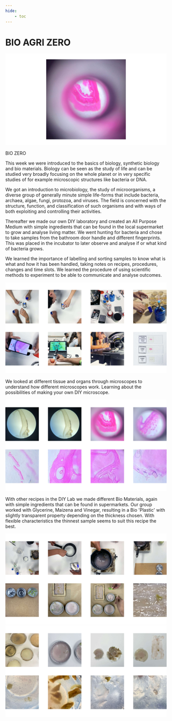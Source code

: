 ```yaml
---
hide:
    - toc
---
```


# **BIO AGRI ZERO**

![](../images/BioAgriZero/bazintro2.jpg)

BIO ZERO

This week we were introduced to the basics of biology, synthetic biology and bio materials. Biology can be seen as the study of life and can be studied very broadly focusing on the whole planet or in very specific studies of for example microscopic structures like bacteria or DNA. 

We got an introduction to microbiology, the study of microorganisms, a diverse group of generally minute simple life-forms that include bacteria, archaea, algae, fungi, protozoa, and viruses. The field is concerned with the structure, function, and classification of such organisms and with ways of both exploiting and controlling their activities. 

Thereafter we made our own DIY laboratory and created an All Purpose Medium with simple ingredients that can be found in the local supermarket to grow and analyse living matter. We went hunting for bacteria and chose to take samples from the bathroom door handle and different fingerprints. This was placed in the incubator to later observe and analyse if or what kind of bacteria grows.

We learned the importance of labelling and sorting samples to know what is what and how it has been handled, taking notes on recipes, procedures, changes and time slots. We learned the procedure of using scientific methods to experiment to be able to communicate and analyse outcomes.

![](../images/BioAgriZero/baz.jpg)

We looked at different tissue and organs through microscopes to understand how different microscopes work. Learning about the possibilities of making your own DIY microscope. 

![](../images/BioAgriZero/baz2.jpg)
 
With other recipes in the DIY Lab we made different Bio Materials, again with simple ingredients that can be found in supermarkets. Our group worked with Glycerine, Maizena and Vinegar, resulting in a Bio 'Plastic' with slightly transparent property depending on the thickness chosen. With flexible characteristics the thinnest sample seems to suit this recipe the best. 

![](../images/BioAgriZero/baz3.jpg)
![](../images/BioAgriZero/baz4.jpg)

